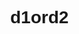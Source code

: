 # d1ord2<!DOCTYPE html>
<html lang="en">
<head>
    <meta charset="UTF-8">
    <meta name="viewport" content="width=device-width, initial-scale=1.0">
    <title>Shooter Game</title>
    <style>
        body {
            margin: 0;
            overflow: hidden;
            font-family: Arial, sans-serif;
        }
        canvas {
            display: block;
        }
    </style>
</head>
<body>
    <canvas id="gameCanvas"></canvas>
    <script>
        // Set up canvas
        const canvas = document.getElementById("gameCanvas");
        const ctx = canvas.getContext("2d");
        canvas.width = window.innerWidth;
        canvas.height = window.innerHeight;

        // Player setup
        const player = {
            x: canvas.width / 2,
            y: canvas.height - 50,
            width: 30,
            height: 30,
            color: "blue",
            speed: 5,
            bullets: []
        };

        // Enemy setup
        const enemies = [];
        const enemySize = 30;
        const enemySpeed = 2;

        // Game controls
        const keys = {
            ArrowLeft: false,
            ArrowRight: false,
            Space: false
        };

        // Event listeners for controls
        window.addEventListener("keydown", (e) => {
            if (keys.hasOwnProperty(e.code)) keys[e.code] = true;
        });

        window.addEventListener("keyup", (e) => {
            if (keys.hasOwnProperty(e.code)) keys[e.code] = false;
        });

        // Spawn enemies
        function spawnEnemy() {
            const x = Math.random() * (canvas.width - enemySize);
            enemies.push({ x, y: -enemySize, width: enemySize, height: enemySize, color: "red" });
        }

        setInterval(spawnEnemy, 1000);

        // Update game state
        function update() {
            // Move player
            if (keys.ArrowLeft && player.x > 0) player.x -= player.speed;
            if (keys.ArrowRight && player.x + player.width < canvas.width) player.x += player.speed;

            // Fire bullets
            if (keys.Space) {
                player.bullets.push({ x: player.x + player.width / 2 - 2.5, y: player.y, width: 5, height: 10, color: "yellow" });
                keys.Space = false; // Prevent continuous firing
            }

            // Move bullets
            player.bullets.forEach((bullet, index) => {
                bullet.y -= 7;
                if (bullet.y + bullet.height < 0) player.bullets.splice(index, 1);
            });

            // Move enemies
            enemies.forEach((enemy, index) => {
                enemy.y += enemySpeed;
                if (enemy.y > canvas.height) enemies.splice(index, 1);
            });

            // Check collisions
            player.bullets.forEach((bullet, bIndex) => {
                enemies.forEach((enemy, eIndex) => {
                    if (
                        bullet.x < enemy.x + enemy.width &&
                        bullet.x + bullet.width > enemy.x &&
                        bullet.y < enemy.y + enemy.height &&
                        bullet.y + bullet.height > enemy.y
                    ) {
                        // Remove bullet and enemy on collision
                        player.bullets.splice(bIndex, 1);
                        enemies.splice(eIndex, 1);
                    }
                });
            });
        }

        // Draw everything
        function draw() {
            ctx.clearRect(0, 0, canvas.width, canvas.height);

            // Draw player
            ctx.fillStyle = player.color;
            ctx.fillRect(player.x, player.y, player.width, player.height);

            // Draw bullets
            player.bullets.forEach((bullet) => {
                ctx.fillStyle = bullet.color;
                ctx.fillRect(bullet.x, bullet.y, bullet.width, bullet.height);
            });

            // Draw enemies
            enemies.forEach((enemy) => {
                ctx.fillStyle = enemy.color;
                ctx.fillRect(enemy.x, enemy.y, enemy.width, enemy.height);
            });
        }

        // Main game loop
        function gameLoop() {
            update();
            draw();
            requestAnimationFrame(gameLoop);
        }

        gameLoop();
    </script>
</body>
</html>
